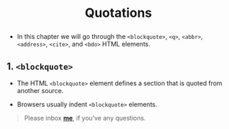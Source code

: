<h1><p align="center">Quotations</p></h1> 

* In this chapter we will go through the `<blockquote>`, `<q>`, `<abbr>`, `<address>`, 
`<cite>`, and `<bdo>` HTML elements.

## 1. `<blockquote>` 

* The HTML `<blockquote>` element defines a section that is quoted from another source.

* Browsers usually indent `<blockquote>` elements.	


> Please inbox **[me](https://www.facebook.com/shoriot)**, if you've any questions.